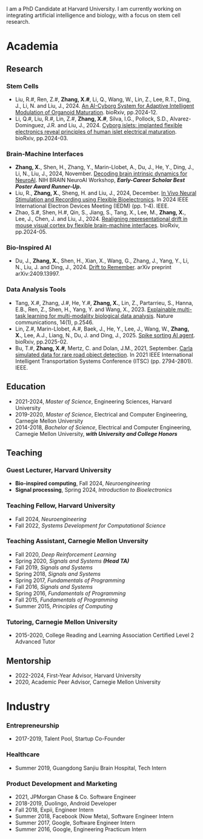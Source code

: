 I am a PhD Candidate at Harvard University. I am currently working on integrating artificial intelligence and biology, with a focus on stem cell research. 


# Academia

## Research

### Stem Cells
- Liu, R.#, Ren, Z.#, **Zhang, X.#**, Li, Q., Wang, W., Lin, Z., Lee, R.T., Ding, J., Li, N. and Liu, J., 2024. [An AI-Cyborg System for Adaptive Intelligent Modulation of Organoid Maturation](https://www.biorxiv.org/content/10.1101/2024.12.07.627355v1). bioRxiv, pp.2024-12.
- Li, Q.#, Liu, R.#, Lin, Z.#, **Zhang, X.#**, Silva, I.G., Pollock, S.D., Alvarez-Dominguez, J.R. and Liu, J., 2024. [Cyborg islets: implanted flexible electronics reveal principles of human islet electrical maturation](https://www.biorxiv.org/content/10.1101/2024.03.18.585551v1). bioRxiv, pp.2024-03.

### Brain-Machine Interfaces
- **Zhang, X.**, Shen, H., Zhang, Y., Marin-Llobet, A., Du, J., He, Y., Ding, J., Li, N., Liu, J., 2024, November. [Decoding brain intrinsic dynamics for NeuroAI](https://n4solutionsllc.com/brain-program-book/). NIH BRAIN NeuroAI Workshop, ***Early-Career Scholar Best Poster Award Runner-Up.***
- Liu, R., **Zhang, X.**, Sheng, H. and Liu, J., 2024, December. [In Vivo Neural Stimulation and Recording using Flexible Bioelectronics](https://ieeexplore.ieee.org/document/10873414). In 2024 IEEE International Electron Devices Meeting (IEDM) (pp. 1-4). IEEE.
- Zhao, S.#, Shen, H.#, Qin, S., Jiang, S., Tang, X., Lee, M., **Zhang, X.**, Lee, J., Chen, J. and Liu, J., 2024. [Realigning representational drift in mouse visual cortex by flexible brain-machine interfaces](https://www.biorxiv.org/content/10.1101/2024.05.23.595627v1). bioRxiv, pp.2024-05.

### Bio-Inspired AI
- Du, J., **Zhang, X.**, Shen, H., Xian, X., Wang, G., Zhang, J., Yang, Y., Li, N., Liu, J. and Ding, J., 2024. [Drift to Remember](https://arxiv.org/abs/2409.13997v1). arXiv preprint arXiv:2409.13997.

### Data Analysis Tools
- Tang, X.#, Zhang, J.#, He, Y.#, **Zhang, X.**, Lin, Z., Partarrieu, S., Hanna, E.B., Ren, Z., Shen, H., Yang, Y. and Wang, X., 2023. [Explainable multi-task learning for multi-modality biological data analysis](https://www.nature.com/articles/s41467-023-37477-x). Nature communications, 14(1), p.2546.
- Lin, Z.#, Marin-Llobet, A.#, Baek, J., He, Y., Lee, J., Wang, W., **Zhang, X.**, Lee, A.J., Liang, N., Du, J. and Ding, J., 2025. [Spike sorting AI agent](https://www.biorxiv.org/content/10.1101/2025.02.11.637754v1). bioRxiv, pp.2025-02.
- Bu, T.#, **Zhang, X.#**, Mertz, C. and Dolan, J.M., 2021, September. [Carla simulated data for rare road object detection](https://ieeexplore.ieee.org/document/9564932). In 2021 IEEE International Intelligent Transportation Systems Conference (ITSC) (pp. 2794-2801). IEEE.

## Education
- 2021-2024, *Master of Science*, Engineering Sciences, Harvard University
- 2019-2020, *Master of Science*, Electrical and Computer Engineering, Carnegie Mellon University
- 2014-2018, *Bachelor of Science*, Electrical and Computer Engineering, Carnegie Mellon University, ***with University and College Honors***

## Teaching
### Guest Lecturer, Harvard University
- **Bio-inspired computing**, Fall 2024, *Neuroengineering*
- **Signal processing**, Spring 2024, *Introduction to Bioelectronics*

### Teaching Fellow, Harvard University
- Fall 2024, *Neuroengineering*
- Fall 2022, *Systems Development for Computational Science*

### Teaching Assistant, Carnegie Mellon Unversity
- Fall 2020, *Deep Reinforcement Learning*
- Spring 2020, *Signals and Systems* ***(Head TA)***
- Fall 2019, *Signals and Systems*
- Spring 2018, *Signals and Systems*
- Spring 2017, *Fundamentals of Programming*
- Fall 2016, *Signals and Systems*
- Spring 2016, *Fundamentals of Programming*
- Fall 2015, *Fundamentals of Programming* 
- Summer 2015, *Principles of Computing*

### Tutoring,  Carnegie Mellon University
- 2015-2020, College Reading and Learning Association Certified Level 2 Advanced Tutor


## Mentorship
- 2022-2024, First-Year Advisor, Harvard University
- 2020, Academic Peer Advisor, Carnegie Mellon University


# Industry

### Entrepreneurship
- 2017-2019, Talent Pool, Startup Co-Founder

### Healthcare
- Summer 2019, Guangdong Sanjiu Brain Hospital, Tech Intern

### Product Development and Marketing
- 2021, JPMorgan Chase & Co. Software Engineer
- 2018-2019, Duolingo, Android Developer
- Fall 2018, Expii, Engineer Intern
- Summer 2018, Facebook (Now Meta), Software Engineer Intern
- Summer 2017, Google, Software Engineer Intern
- Summer 2016, Google, Engineering Practicum Intern